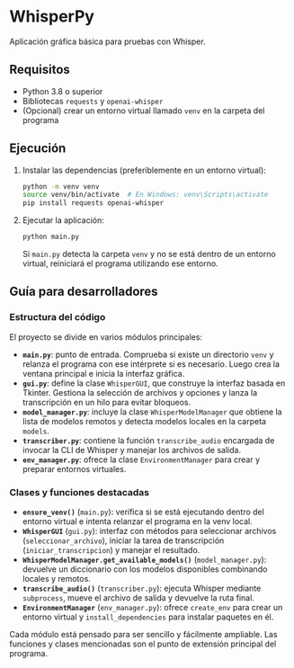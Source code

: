 # WhisperPy

Aplicación gráfica básica para pruebas con Whisper.

## Requisitos

- Python 3.8 o superior
- Bibliotecas `requests` y `openai-whisper`
- (Opcional) crear un entorno virtual llamado `venv` en la carpeta del programa

## Ejecución

1. Instalar las dependencias (preferiblemente en un entorno virtual):
   ```bash
   python -m venv venv
   source venv/bin/activate  # En Windows: venv\Scripts\activate
   pip install requests openai-whisper
   ```

2. Ejecutar la aplicación:
   ```bash
   python main.py
   ```
   Si `main.py` detecta la carpeta `venv` y no se está dentro de un entorno
   virtual, reiniciará el programa utilizando ese entorno.

## Guía para desarrolladores

### Estructura del código

El proyecto se divide en varios módulos principales:

- **`main.py`**: punto de entrada. Comprueba si existe un directorio
  `venv` y relanza el programa con ese intérprete si es necesario. Luego
  crea la ventana principal e inicia la interfaz gráfica.
- **`gui.py`**: define la clase `WhisperGUI`, que construye la interfaz
  basada en Tkinter. Gestiona la selección de archivos y opciones y lanza
  la transcripción en un hilo para evitar bloqueos.
- **`model_manager.py`**: incluye la clase `WhisperModelManager` que
  obtiene la lista de modelos remotos y detecta modelos locales en la
  carpeta `models`.
- **`transcriber.py`**: contiene la función `transcribe_audio` encargada de
  invocar la CLI de Whisper y manejar los archivos de salida.
- **`env_manager.py`**: ofrece la clase `EnvironmentManager` para crear y
  preparar entornos virtuales.

### Clases y funciones destacadas

- **`ensure_venv()`** (`main.py`): verifica si se está ejecutando dentro
  del entorno virtual e intenta relanzar el programa en la venv local.
- **`WhisperGUI`** (`gui.py`): interfaz con métodos para seleccionar
  archivos (`seleccionar_archivo`), iniciar la tarea de transcripción
  (`iniciar_transcripcion`) y manejar el resultado.
- **`WhisperModelManager.get_available_models()`** (`model_manager.py`):
  devuelve un diccionario con los modelos disponibles combinando locales y
  remotos.
- **`transcribe_audio()`** (`transcriber.py`): ejecuta Whisper mediante
  `subprocess`, mueve el archivo de salida y devuelve la ruta final.
- **`EnvironmentManager`** (`env_manager.py`): ofrece `create_env` para
  crear un entorno virtual y `install_dependencies` para instalar paquetes
  en él.

Cada módulo está pensado para ser sencillo y fácilmente ampliable. Las
funciones y clases mencionadas son el punto de extensión principal del
programa.

